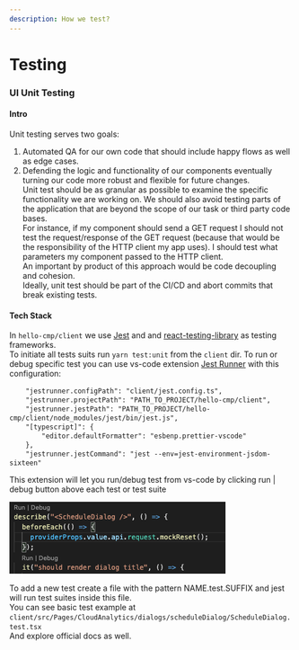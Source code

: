 ```yaml
---
description: How we test?
---
```


# Testing

### UI Unit Testing

#### Intro

Unit testing serves two goals:  
1. Automated QA for our own code that should include happy flows as well as edge cases.  
2. Defending the logic and functionality of our components eventually turning our code more robust and flexible for future changes.   
Unit test should be as granular as possible to examine the specific functionality we are working on. We should also avoid testing parts of the application that are beyond the scope of our task or third party code bases.  
For instance, if my component should send a GET request I should not test the request/response of the GET request \(because that would be the responsibility of the HTTP client my app uses\). I should test what parameters my component passed to the HTTP client.  
An important by product of this approach would be code decoupling and cohesion.  
Ideally, unit test should be part of the CI/CD and abort commits that break existing tests.

#### Tech Stack

In `hello-cmp/client` we use [Jest](https://jestjs.io/) and and [react-testing-library](https://testing-library.com/docs/react-testing-library/intro/) as testing frameworks.   
To initiate all tests suits run `yarn test:unit` from the `client` dir. To run or debug specific test you can use vs-code extension [Jest Runner](https://marketplace.visualstudio.com/items?itemName=firsttris.vscode-jest-runner) with this configuration:

```text
    "jestrunner.configPath": "client/jest.config.ts",
    "jestrunner.projectPath": "PATH_TO_PROJECT/hello-cmp/client",
    "jestrunner.jestPath": "PATH_TO_PROJECT/hello-cmp/client/node_modules/jest/bin/jest.js",
    "[typescript]": {
        "editor.defaultFormatter": "esbenp.prettier-vscode"
    },
    "jestrunner.jestCommand": "jest --env=jest-environment-jsdom-sixteen"
```

This extension will let you run/debug test from vs-code by clicking run \| debug button above each test or test suite  


![](../.gitbook/assets/screen-shot-2020-12-15-at-12.36.30.png)

To add a new test create a file with the pattern NAME.test.SUFFIX and jest will run test suites inside this file.  
You can see basic test example at `client/src/Pages/CloudAnalytics/dialogs/scheduleDialog/ScheduleDialog.test.tsx`  
And explore official docs as well.


